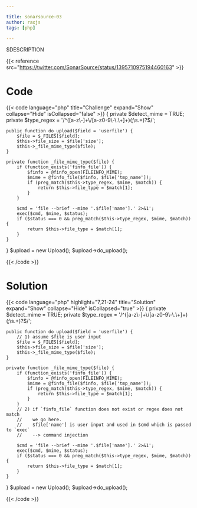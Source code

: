 ```yaml
---

title: sonarsource-03
author: raxjs
tags: [php]

---
```


$DESCRIPTION

<!--more-->
{{< reference src="https://twitter.com/SonarSource/status/1395710975194460163" >}}

# Code
{{< code language="php"  title="Challenge" expand="Show" collapse="Hide" isCollapsed="false" >}}
{
    private $detect_mime = TRUE;
    private $type_regex = '/^([a-z\-]+\/[a-z0-9\-\.\+]+)(;\s.+)?$/';

    public function do_upload($field = 'userfile') {
        $file = $_FILES[$field];
        $this->file_size = $file['size'];
        $this->_file_mime_type($file);
    }

    private function _file_mime_type($file) {
        if (function_exists('finfo_file')) {
            $finfo = @finfo_open(FILEINFO_MIME);
            $mime = @finfo_file($finfo, $file['tmp_name']);
            if (preg_match($this->type_regex, $mime, $match)) {
                return $this->file_type = $match[1];
            }
        }

        $cmd = 'file --brief --mime '.$file['name'].' 2>&1';
        exec($cmd, $mime, $status);
        if ($status === 0 && preg_match($this->type_regex, $mime, $match)) {
            return $this->file_type = $match[1];
        }
    }
}
$upload = new Upload();
$upload->do_upload();

{{< /code >}}

# Solution
{{< code language="php" highlight="7,21-24" title="Solution" expand="Show" collapse="Hide" isCollapsed="true" >}}
{
    private $detect_mime = TRUE;
    private $type_regex = '/^([a-z\-]+\/[a-z0-9\-\.\+]+)(;\s.+)?$/';

    public function do_upload($field = 'userfile') {
        // 1) assume $file is user input
        $file = $_FILES[$field];
        $this->file_size = $file['size'];
        $this->_file_mime_type($file);
    }

    private function _file_mime_type($file) {
        if (function_exists('finfo_file')) {
            $finfo = @finfo_open(FILEINFO_MIME);
            $mime = @finfo_file($finfo, $file['tmp_name']);
            if (preg_match($this->type_regex, $mime, $match)) {
                return $this->file_type = $match[1];
            }
        }
        // 2) if `finfo_file` function does not exist or regex does not match
        //    we go here.
        //    $file['name'] is user input and used in $cmd which is passed to `exec`
        //    --> command injection

        $cmd = 'file --brief --mime '.$file['name'].' 2>&1';
        exec($cmd, $mime, $status);
        if ($status === 0 && preg_match($this->type_regex, $mime, $match)) {
            return $this->file_type = $match[1];
        }
    }
}
$upload = new Upload();
$upload->do_upload();



{{< /code >}}
